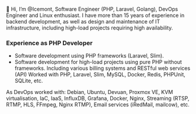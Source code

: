 👋 Hi, I’m @Icemont, Software Engineer (PHP, Laravel, Golang), DevOps Engineer and Linux enthusiast. 
I have more than 15 years of experience in backend development, as well as design and maintenance of IT infrastructure, including high-load projects requiring high availability.

### Experience as PHP Developer
- Software development using PHP frameworks (Laravel, Slim).
- Software development for high-load projects using pure PHP without frameworks. Including various billing systems and RESTful web services (API)
Worked with PHP, Laravel, Slim, MySQL, Docker, Redis, PHPUnit, SQLite, etc.

As DevOps worked with: Debian, Ubuntu, Devuan, Proxmox VE, KVM virtualisation, IaC, IaaS, InfluxDB, Grafana, Docker, Nginx, Streaming (RTSP, RTMP, HLS, FFmpeg, Nginx RTMP), Email services (iRedMail, mailcow), etc.
